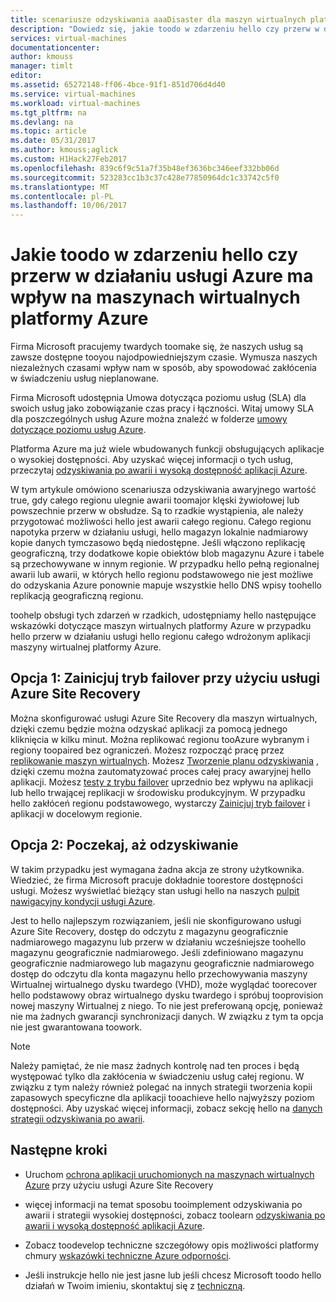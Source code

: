 ```yaml
---
title: scenariusze odzyskiwania aaaDisaster dla maszyn wirtualnych platformy Azure | Dokumentacja firmy Microsoft
description: "Dowiedz się, jakie toodo w zdarzeniu hello czy przerw w działaniu usługi Azure ma wpływ na maszynach wirtualnych platformy Azure."
services: virtual-machines
documentationcenter: 
author: kmouss
manager: timlt
editor: 
ms.assetid: 65272148-ff06-4bce-91f1-851d706d4d40
ms.service: virtual-machines
ms.workload: virtual-machines
ms.tgt_pltfrm: na
ms.devlang: na
ms.topic: article
ms.date: 05/31/2017
ms.author: kmouss;aglick
ms.custom: H1Hack27Feb2017
ms.openlocfilehash: 839c6f9c51a7f35b48ef3636bc346eef332bb06d
ms.sourcegitcommit: 523283cc1b3c37c428e77850964dc1c33742c5f0
ms.translationtype: MT
ms.contentlocale: pl-PL
ms.lasthandoff: 10/06/2017
---
```

# <a name="what-toodo-in-hello-event-that-an-azure-service-disruption-impacts-azure-vms"></a>Jakie toodo w zdarzeniu hello czy przerw w działaniu usługi Azure ma wpływ na maszynach wirtualnych platformy Azure
Firma Microsoft pracujemy twardych toomake się, że naszych usług są zawsze dostępne tooyou najodpowiedniejszym czasie. Wymusza naszych niezależnych czasami wpływ nam w sposób, aby spowodować zakłócenia w świadczeniu usług nieplanowane.

Firma Microsoft udostępnia Umowa dotycząca poziomu usług (SLA) dla swoich usług jako zobowiązanie czas pracy i łączności. Witaj umowy SLA dla poszczególnych usług Azure można znaleźć w folderze [umowy dotyczące poziomu usług Azure](https://azure.microsoft.com/support/legal/sla/).

Platforma Azure ma już wiele wbudowanych funkcji obsługujących aplikacje o wysokiej dostępności. Aby uzyskać więcej informacji o tych usług, przeczytaj [odzyskiwania po awarii i wysoką dostępność aplikacji Azure](../resiliency/resiliency-disaster-recovery-high-availability-azure-applications.md).

W tym artykule omówiono scenariusza odzyskiwania awaryjnego wartość true, gdy całego regionu ulegnie awarii toomajor klęski żywiołowej lub powszechnie przerw w obsłudze. Są to rzadkie wystąpienia, ale należy przygotować możliwości hello jest awarii całego regionu. Całego regionu napotyka przerw w działaniu usługi, hello magazyn lokalnie nadmiarowy kopie danych tymczasowo będą niedostępne. Jeśli włączono replikację geograficzną, trzy dodatkowe kopie obiektów blob magazynu Azure i tabele są przechowywane w innym regionie. W przypadku hello pełną regionalnej awarii lub awarii, w których hello regionu podstawowego nie jest możliwe do odzyskania Azure ponownie mapuje wszystkie hello DNS wpisy toohello replikacją geograficzną regionu.

toohelp obsługi tych zdarzeń w rzadkich, udostępniamy hello następujące wskazówki dotyczące maszyn wirtualnych platformy Azure w przypadku hello przerw w działaniu usługi hello regionu całego wdrożonym aplikacji maszyny wirtualnej platformy Azure.

## <a name="option-1-initiate-a-failover-by-using-azure-site-recovery"></a>Opcja 1: Zainicjuj tryb failover przy użyciu usługi Azure Site Recovery
Można skonfigurować usługi Azure Site Recovery dla maszyn wirtualnych, dzięki czemu będzie można odzyskać aplikacji za pomocą jednego kliknięcia w kilku minut. Można replikować regionu tooAzure wybranym i regiony toopaired bez ograniczeń. Możesz rozpocząć pracę przez [replikowanie maszyn wirtualnych](https://aka.ms/a2a-getting-started). Możesz [Tworzenie planu odzyskiwania](../site-recovery/site-recovery-create-recovery-plans.md) , dzięki czemu można zautomatyzować proces całej pracy awaryjnej hello aplikacji. Możesz [testy z trybu failover](../site-recovery/site-recovery-test-failover-to-azure.md) uprzednio bez wpływu na aplikacji lub hello trwającej replikacji w środowisku produkcyjnym. W przypadku hello zakłóceń regionu podstawowego, wystarczy [Zainicjuj tryb failover](../site-recovery/site-recovery-failover.md) i aplikacji w docelowym regionie.


## <a name="option-2-wait-for-recovery"></a>Opcja 2: Poczekaj, aż odzyskiwanie
W takim przypadku jest wymagana żadna akcja ze strony użytkownika. Wiedzieć, że firma Microsoft pracuje dokładnie toorestore dostępności usługi. Możesz wyświetlać bieżący stan usługi hello na naszych [pulpit nawigacyjny kondycji usługi Azure](https://azure.microsoft.com/status/).

Jest to hello najlepszym rozwiązaniem, jeśli nie skonfigurowano usługi Azure Site Recovery, dostęp do odczytu z magazynu geograficznie nadmiarowego magazynu lub przerw w działaniu wcześniejsze toohello magazynu geograficznie nadmiarowego. Jeśli zdefiniowano magazynu geograficznie nadmiarowego lub magazynu geograficznie nadmiarowego dostęp do odczytu dla konta magazynu hello przechowywania maszyny Wirtualnej wirtualnego dysku twardego (VHD), może wyglądać toorecover hello podstawowy obraz wirtualnego dysku twardego i spróbuj tooprovision nowej maszyny Wirtualnej z niego. To nie jest preferowaną opcję, ponieważ nie ma żadnych gwarancji synchronizacji danych. W związku z tym ta opcja nie jest gwarantowana toowork.


> [!NOTE]
> Należy pamiętać, że nie masz żadnych kontrolę nad ten proces i będą występować tylko dla zakłócenia w świadczeniu usług całej regionu. W związku z tym należy również polegać na innych strategii tworzenia kopii zapasowych specyficzne dla aplikacji tooachieve hello najwyższy poziom dostępności. Aby uzyskać więcej informacji, zobacz sekcję hello na [danych strategii odzyskiwania po awarii](https://docs.microsoft.com/azure/architecture/resiliency/disaster-recovery-azure-applications#data-strategies-for-disaster-recovery).
>
>

## <a name="next-steps"></a>Następne kroki

- Uruchom [ochrona aplikacji uruchomionych na maszynach wirtualnych Azure](https://aka.ms/a2a-getting-started) przy użyciu usługi Azure Site Recovery

- więcej informacji na temat sposobu tooimplement odzyskiwania po awarii i strategii wysokiej dostępności, zobacz toolearn [odzyskiwania po awarii i wysoką dostępność aplikacji Azure](../resiliency/resiliency-disaster-recovery-high-availability-azure-applications.md).

- Zobacz toodevelop techniczne szczegółowy opis możliwości platformy chmury [wskazówki techniczne Azure odporności](../resiliency/resiliency-technical-guidance.md).


- Jeśli instrukcje hello nie jest jasne lub jeśli chcesz Microsoft toodo hello działań w Twoim imieniu, skontaktuj się z [techniczną](https://portal.azure.com/#blade/Microsoft_Azure_Support/HelpAndSupportBlade).
